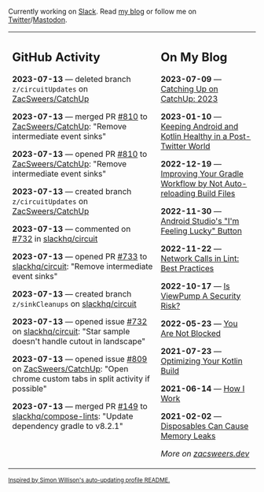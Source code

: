 Currently working on [Slack](https://slack.com/). Read [my blog](https://zacsweers.dev/) or follow me on [Twitter](https://twitter.com/ZacSweers)/[Mastodon](https://hachyderm.io/@ZacSweers).

<table><tr><td valign="top" width="60%">

## GitHub Activity
<!-- githubActivity starts -->
**2023-07-13** — deleted branch `z/circuitUpdates` on [ZacSweers/CatchUp](https://github.com/ZacSweers/CatchUp)

**2023-07-13** — merged PR [#810](https://github.com/ZacSweers/CatchUp/pull/810) to [ZacSweers/CatchUp](https://github.com/ZacSweers/CatchUp): "Remove intermediate event sinks"

**2023-07-13** — opened PR [#810](https://github.com/ZacSweers/CatchUp/pull/810) to [ZacSweers/CatchUp](https://github.com/ZacSweers/CatchUp): "Remove intermediate event sinks"

**2023-07-13** — created branch `z/circuitUpdates` on [ZacSweers/CatchUp](https://github.com/ZacSweers/CatchUp)

**2023-07-13** — commented on [#732](https://github.com/slackhq/circuit/issues/732#issuecomment-1634761831) in [slackhq/circuit](https://github.com/slackhq/circuit)

**2023-07-13** — opened PR [#733](https://github.com/slackhq/circuit/pull/733) to [slackhq/circuit](https://github.com/slackhq/circuit): "Remove intermediate event sinks"

**2023-07-13** — created branch `z/sinkCleanups` on [slackhq/circuit](https://github.com/slackhq/circuit)

**2023-07-13** — opened issue [#732](https://github.com/slackhq/circuit/issues/732) on [slackhq/circuit](https://github.com/slackhq/circuit): "Star sample doesn't handle cutout in landscape"

**2023-07-13** — opened issue [#809](https://github.com/ZacSweers/CatchUp/issues/809) on [ZacSweers/CatchUp](https://github.com/ZacSweers/CatchUp): "Open chrome custom tabs in split activity if possible"

**2023-07-13** — merged PR [#149](https://github.com/slackhq/compose-lints/pull/149) to [slackhq/compose-lints](https://github.com/slackhq/compose-lints): "Update dependency gradle to v8.2.1"
<!-- githubActivity ends -->
</td><td valign="top" width="40%">

## On My Blog
<!-- blog starts -->
**2023-07-09** — [Catching Up on CatchUp: 2023](https://www.zacsweers.dev/catching-up-on-catchup-2023/)

**2023-01-10** — [Keeping Android and Kotlin Healthy in a Post-Twitter World](https://www.zacsweers.dev/keeping-android-healthy/)

**2022-12-19** — [Improving Your Gradle Workflow by Not Auto-reloading Build Files](https://www.zacsweers.dev/improving-your-workflow-by-not-auto-reloading-build-files/)

**2022-11-30** — [Android Studio's "I'm Feeling Lucky" Button](https://www.zacsweers.dev/android-studios-im-feeling-lucky-button/)

**2022-11-22** — [Network Calls in Lint: Best Practices](https://www.zacsweers.dev/network-calls-in-lint-best-practices/)

**2022-10-17** — [Is ViewPump A Security Risk?](https://www.zacsweers.dev/is-viewpump-a-security-risk/)

**2022-05-23** — [You Are Not Blocked](https://www.zacsweers.dev/you-are-not-blocked/)

**2021-07-23** — [Optimizing Your Kotlin Build](https://www.zacsweers.dev/optimizing-your-kotlin-build/)

**2021-06-14** — [How I Work](https://www.zacsweers.dev/how-i-work/)

**2021-02-02** — [Disposables Can Cause Memory Leaks](https://www.zacsweers.dev/disposables-can-cause-memory-leaks/)
<!-- blog ends -->
_More on [zacsweers.dev](https://zacsweers.dev/)_
</td></tr></table>

<sub><a href="https://simonwillison.net/2020/Jul/10/self-updating-profile-readme/">Inspired by Simon Willison's auto-updating profile README.</a></sub>